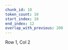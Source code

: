 ```yaml
---
chunk_id: 10
token_count: 10
start_index: 10
end_index: 12
overlap_with_previous: 200
---
```


Row 1, Col 2


